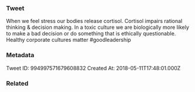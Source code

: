 ### Tweet
When we feel stress our bodies release cortisol. Cortisol impairs  rational thinking &amp; decision making. In a toxic culture we are biologically more likely to make a bad decision or do something that is  ethically questionable. Healthy corporate cultures matter  #goodleadership

### Metadata
Tweet ID: 994997571679608832
Created At: 2018-05-11T17:48:01.000Z

### Related

